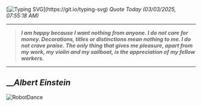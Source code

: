 [![Typing SVG](https://readme-typing-svg.herokuapp.com?font=Press+Start+2P&color=C2F784&size=35&width=900&height=100&lines=Hello+World%2C+I'm+Hung+!)](https://git.io/typing-svg) 
_Quote Today (03/03/2025, 07:55:18 AM)_
___
>**_I am happy because I want nothing from anyone. I do not care for money. Decorations, titles or distinctions mean nothing to me. I do not crave praise. The only thing that gives me pleasure, apart from my work, my violin and my sailboat, is the appreciation of my fellow workers._**
___

## __**_Albert Einstein_**

![RobotDance](src/assets/images/robot-dancing-dribble.gif?style=center)
